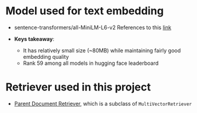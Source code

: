 # Model used for text embedding
- sentence-transformers/all-MiniLM-L6-v2
References to this [link](https://huggingface.co/sentence-transformers/all-MiniLM-L6-v2)

- __Keys takeaway__:
    - It has relatively small size (~80MB) while maintaining fairly good embedding quality
    - Rank 59 among all models in hugging face leaderboard

# Retriever used in this project
- [Parent Document Retriever](https://python.langchain.com/docs/modules/data_connection/retrievers/parent_document_retriever), which is a subclass of `MultiVectorRetriever`

